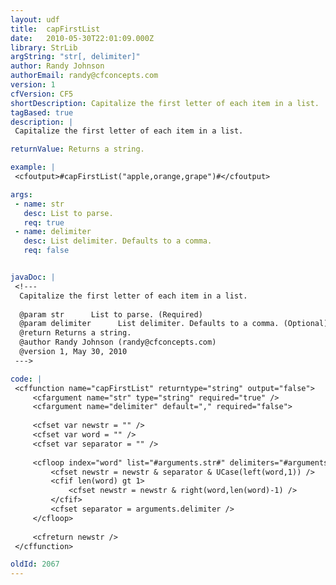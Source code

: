 ```yaml
---
layout: udf
title:  capFirstList
date:   2010-05-30T22:01:09.000Z
library: StrLib
argString: "str[, delimiter]"
author: Randy Johnson
authorEmail: randy@cfconcepts.com
version: 1
cfVersion: CF5
shortDescription: Capitalize the first letter of each item in a list.
tagBased: true
description: |
 Capitalize the first letter of each item in a list.

returnValue: Returns a string.

example: |
 <cfoutput>#capFirstList("apple,orange,grape")#</cfoutput>

args:
 - name: str
   desc: List to parse.
   req: true
 - name: delimiter
   desc: List delimiter. Defaults to a comma.
   req: false


javaDoc: |
 <!---
  Capitalize the first letter of each item in a list.
  
  @param str      List to parse. (Required)
  @param delimiter      List delimiter. Defaults to a comma. (Optional)
  @return Returns a string. 
  @author Randy Johnson (randy@cfconcepts.com) 
  @version 1, May 30, 2010 
 --->

code: |
 <cffunction name="capFirstList" returntype="string" output="false">
     <cfargument name="str" type="string" required="true" />
     <cfargument name="delimiter" default="," required="false">
 
     <cfset var newstr = "" />
     <cfset var word = "" />
     <cfset var separator = "" />
 
     <cfloop index="word" list="#arguments.str#" delimiters="#arguments.delimiter#">
         <cfset newstr = newstr & separator & UCase(left(word,1)) />
         <cfif len(word) gt 1>
             <cfset newstr = newstr & right(word,len(word)-1) />
         </cfif>
         <cfset separator = arguments.delimiter />
     </cfloop>
 
     <cfreturn newstr />
 </cffunction>

oldId: 2067
---
```



